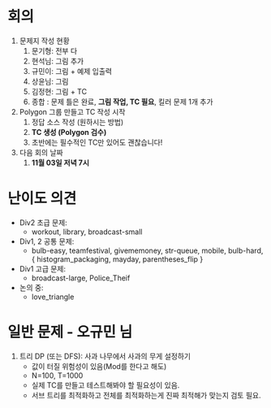 # 회의

1. 문제지 작성 현황
   1. 문기형: 전부 다
   2. 현석님: 그림 추가
   3. 규민이: 그림 + 예제 입출력
   4. 상윤님: 그림
   5. 김정현: 그림 + TC
   6. 종합 : 문제 틀은 완료, **그림 작업, TC 필요**, 킬러 문제 1개 추가
2. Polygon 그룹 만들고 TC 작성 시작
   1. 정답 소스 작성 (원하시는 방법)
   2. **TC 생성 (Polygon 검수)**
   3. 초반에는 필수적인 TC만 있어도 괜찮습니다!
3. 다음 회의 날짜
   1. **11월 03일 저녁 7시**

# 난이도 의견

* Div2 초급 문제:
  * workout, library, broadcast-small
* Div1, 2 공통 문제:
  * bulb-easy, teamfestival, givememoney, str-queue, mobile, bulb-hard, { histogram_packaging, mayday, parentheses_flip }
* Div1 고급 문제:
  * broadcast-large, Police_Theif
* 논의 중:
  * love_triangle

# 일반 문제 - 오규민 님

1. 트리 DP (또는 DFS): 사과 나무에서 사과의 무게 설정하기
   * 값이 터질 위험성이 있음(Mod를 한다고 해도)
   * N=100, T=1000
   * 실제 TC를 만들고 테스트해봐야 할 필요성이 있음.
   * 서브 트리를 최적화하고 전체를 최적화하는게 진짜 최적해가 맞는지 검토 필요.